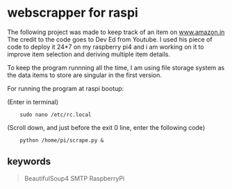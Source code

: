 # webscrapper for raspi #

The following project was made to keep track of an item on www.amazon.in
The credit to the code goes to Dev Ed from Youtube.
I used his piece of code to deploy it 24*7 on my raspberry pi4 and i am working on it to improve item selection and deriving multiple item details.

To keep the program runnning all the time, I am using file storage system as the data items to store are singular in the first version.

For running the program at raspi bootup:

(Enter in terminal)
        
        sudo nano /etc/rc.local
        
(Scroll down, and just before the exit 0 line, enter the following code)

        python /home/pi/scrape.py &
        
## keywords ##
 > BeautifulSoup4
 > SMTP
 > RaspberryPi
